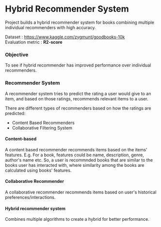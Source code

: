 # Hybrid Recommender System

Project builds a hybrid recommender system for books combining multiple individual recommenders with high accuracy. 

Dataset : https://www.kaggle.com/zygmunt/goodbooks-10k  
Evaluation metric : **R2-score**

### Objective
To see if hybrid recommender has improved performance over individual recommenders.


### Recommender System
A recommender system tries to predict the rating a user would give to an item, and based on those ratings, recommends relevant items to a user.

There are different types of recommenders based on how the ratings are predicted:
- Content Based Recommenders
- Collaborative Filtering System

#### Content-based
A content based recommender recommends items based on the items' features. E.g. For a book, features could be name, description, genre, author's name etc. So, a user is recommnded books that are similar to the books user has interacted with, where similarity among the books are calculated using books' features. 

#### Collaborative Recommender
A collaborative recommender recommends items based on user's historical preferences/interactions.  

#### Hybrid recommender system 
Combines multiple algorithms to create a hybrid for better performance.

